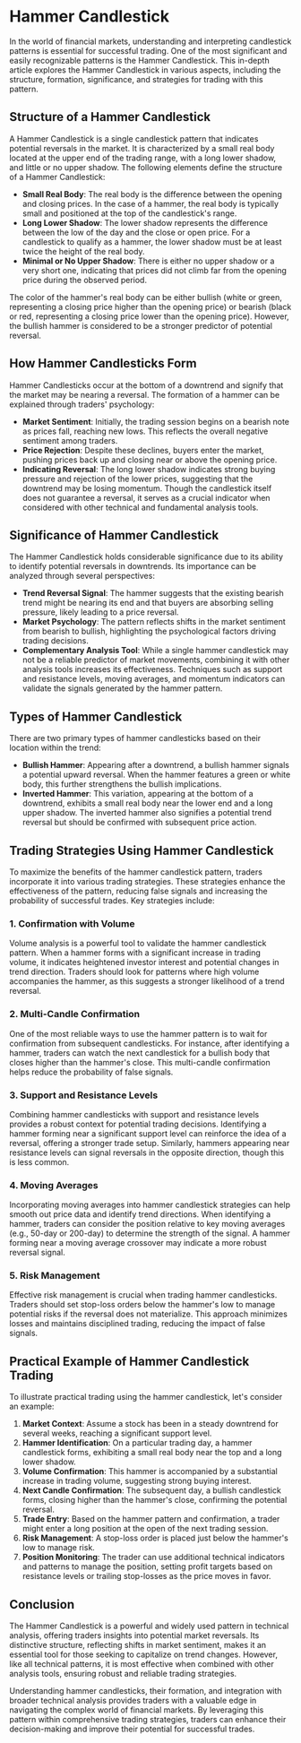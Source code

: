 # Hammer Candlestick

In the world of financial markets, understanding and interpreting candlestick patterns is essential for successful trading. One of the most significant and easily recognizable patterns is the Hammer Candlestick. This in-depth article explores the Hammer Candlestick in various aspects, including the structure, formation, significance, and strategies for trading with this pattern.

## Structure of a Hammer Candlestick

A Hammer Candlestick is a single candlestick pattern that indicates potential reversals in the market. It is characterized by a small real body located at the upper end of the trading range, with a long lower shadow, and little or no upper shadow. The following elements define the structure of a Hammer Candlestick:

- **Small Real Body**: The real body is the difference between the opening and closing prices. In the case of a hammer, the real body is typically small and positioned at the top of the candlestick's range.
- **Long Lower Shadow**: The lower shadow represents the difference between the low of the day and the close or open price. For a candlestick to qualify as a hammer, the lower shadow must be at least twice the height of the real body.
- **Minimal or No Upper Shadow**: There is either no upper shadow or a very short one, indicating that prices did not climb far from the opening price during the observed period.

The color of the hammer's real body can be either bullish (white or green, representing a closing price higher than the opening price) or bearish (black or red, representing a closing price lower than the opening price). However, the bullish hammer is considered to be a stronger predictor of potential reversal.

## How Hammer Candlesticks Form

Hammer Candlesticks occur at the bottom of a downtrend and signify that the market may be nearing a reversal. The formation of a hammer can be explained through traders' psychology:

- **Market Sentiment**: Initially, the trading session begins on a bearish note as prices fall, reaching new lows. This reflects the overall negative sentiment among traders.
- **Price Rejection**: Despite these declines, buyers enter the market, pushing prices back up and closing near or above the opening price.
- **Indicating Reversal**: The long lower shadow indicates strong buying pressure and rejection of the lower prices, suggesting that the downtrend may be losing momentum. Though the candlestick itself does not guarantee a reversal, it serves as a crucial indicator when considered with other technical and fundamental analysis tools.

## Significance of Hammer Candlestick

The Hammer Candlestick holds considerable significance due to its ability to identify potential reversals in downtrends. Its importance can be analyzed through several perspectives:

- **Trend Reversal Signal**: The hammer suggests that the existing bearish trend might be nearing its end and that buyers are absorbing selling pressure, likely leading to a price reversal.
- **Market Psychology**: The pattern reflects shifts in the market sentiment from bearish to bullish, highlighting the psychological factors driving trading decisions.
- **Complementary Analysis Tool**: While a single hammer candlestick may not be a reliable predictor of market movements, combining it with other analysis tools increases its effectiveness. Techniques such as support and resistance levels, moving averages, and momentum indicators can validate the signals generated by the hammer pattern.

## Types of Hammer Candlestick

There are two primary types of hammer candlesticks based on their location within the trend:

- **Bullish Hammer**: Appearing after a downtrend, a bullish hammer signals a potential upward reversal. When the hammer features a green or white body, this further strengthens the bullish implications.
- **Inverted Hammer**: This variation, appearing at the bottom of a downtrend, exhibits a small real body near the lower end and a long upper shadow. The inverted hammer also signifies a potential trend reversal but should be confirmed with subsequent price action.

## Trading Strategies Using Hammer Candlestick

To maximize the benefits of the hammer candlestick pattern, traders incorporate it into various trading strategies. These strategies enhance the effectiveness of the pattern, reducing false signals and increasing the probability of successful trades. Key strategies include:

### 1. Confirmation with Volume

Volume analysis is a powerful tool to validate the hammer candlestick pattern. When a hammer forms with a significant increase in trading volume, it indicates heightened investor interest and potential changes in trend direction. Traders should look for patterns where high volume accompanies the hammer, as this suggests a stronger likelihood of a trend reversal.

### 2. Multi-Candle Confirmation

One of the most reliable ways to use the hammer pattern is to wait for confirmation from subsequent candlesticks. For instance, after identifying a hammer, traders can watch the next candlestick for a bullish body that closes higher than the hammer's close. This multi-candle confirmation helps reduce the probability of false signals.

### 3. Support and Resistance Levels

Combining hammer candlesticks with support and resistance levels provides a robust context for potential trading decisions. Identifying a hammer forming near a significant support level can reinforce the idea of a reversal, offering a stronger trade setup. Similarly, hammers appearing near resistance levels can signal reversals in the opposite direction, though this is less common.

### 4. Moving Averages

Incorporating moving averages into hammer candlestick strategies can help smooth out price data and identify trend directions. When identifying a hammer, traders can consider the position relative to key moving averages (e.g., 50-day or 200-day) to determine the strength of the signal. A hammer forming near a moving average crossover may indicate a more robust reversal signal.

### 5. Risk Management

Effective risk management is crucial when trading hammer candlesticks. Traders should set stop-loss orders below the hammer's low to manage potential risks if the reversal does not materialize. This approach minimizes losses and maintains disciplined trading, reducing the impact of false signals.

## Practical Example of Hammer Candlestick Trading

To illustrate practical trading using the hammer candlestick, let's consider an example:

1. **Market Context**: Assume a stock has been in a steady downtrend for several weeks, reaching a significant support level.
2. **Hammer Identification**: On a particular trading day, a hammer candlestick forms, exhibiting a small real body near the top and a long lower shadow.
3. **Volume Confirmation**: This hammer is accompanied by a substantial increase in trading volume, suggesting strong buying interest.
4. **Next Candle Confirmation**: The subsequent day, a bullish candlestick forms, closing higher than the hammer's close, confirming the potential reversal.
5. **Trade Entry**: Based on the hammer pattern and confirmation, a trader might enter a long position at the open of the next trading session.
6. **Risk Management**: A stop-loss order is placed just below the hammer's low to manage risk.
7. **Position Monitoring**: The trader can use additional technical indicators and patterns to manage the position, setting profit targets based on resistance levels or trailing stop-losses as the price moves in favor.

## Conclusion

The Hammer Candlestick is a powerful and widely used pattern in technical analysis, offering traders insights into potential market reversals. Its distinctive structure, reflecting shifts in market sentiment, makes it an essential tool for those seeking to capitalize on trend changes. However, like all technical patterns, it is most effective when combined with other analysis tools, ensuring robust and reliable trading strategies.

Understanding hammer candlesticks, their formation, and integration with broader technical analysis provides traders with a valuable edge in navigating the complex world of financial markets. By leveraging this pattern within comprehensive trading strategies, traders can enhance their decision-making and improve their potential for successful trades.